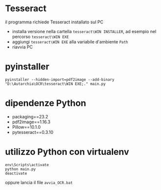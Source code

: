 # Tesseract
il programma richiede Tesseract installato sul PC
* installa versione nella cartella `tesseract\WIN INSTALLER`, ad esempio nel percorso `tesseract\WIN EXE`
* aggiungi `tesseract\WIN EXE` alla variabile d'ambiente `Path`
* riavvia PC


# pyinstaller

```
pyinstaller --hidden-import=pdf2image --add-binary "D:\Autarchia\OCR\tesseract\WIN EXE;." main.py
```

# dipendenze Python
* packaging==23.2
* pdf2image==1.16.3
* Pillow==10.1.0
* pytesseract==0.3.10

# utilizzo Python con virtualenv
```
env\Scripts\activate
python main.py
deactivate
```

oppure lancia il file `avvia_OCR.bat`